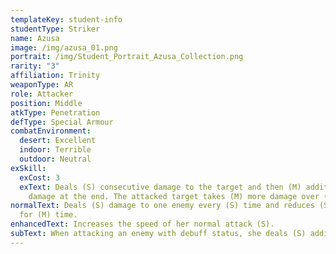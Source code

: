 ```yaml
---
templateKey: student-info
studentType: Striker
name: Azusa
image: /img/azusa_01.png
portrait: /img/Student_Portrait_Azusa_Collection.png
rarity: "3"
affiliation: Trinity
weaponType: AR
role: Attacker
position: Middle
atkType: Penetration
defType: Special Armour
combatEnvironment:
  desert: Excellent
  indoor: Terrible
  outdoor: Neutral
exSkill:
  exCost: 3
  exText: Deals (S) consecutive damage to the target and then (M) additional
    damage at the end. The attacked target takes (M) more damage over (M) time.
normalText: Deals (S) damage to one enemy every (S) time and reduces (S) defense
  for (M) time.
enhancedText: Increases the speed of her normal attack (S).
subText: When attacking an enemy with debuff status, she deals (S) additional damage.
---
```

